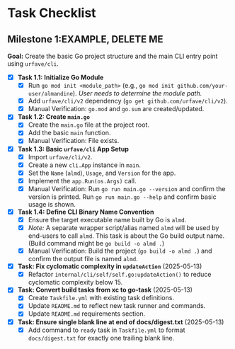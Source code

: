 # Task Checklist

## Milestone 1:EXAMPLE, DELETE ME

**Goal:** Create the basic Go project structure and the main CLI entry point using `urfave/cli`.

-   [x] **Task 1.1: Initialize Go Module**
    -   [x] Run `go mod init <module_path>` (e.g., `go mod init github.com/your-user/almandine`). *User needs to determine the module path.*
    -   [x] Add `urfave/cli/v2` dependency (`go get github.com/urfave/cli/v2`).
    -   [x] Manual Verification: `go.mod` and `go.sum` are created/updated.

-   [x] **Task 1.2: Create `main.go`**
    -   [x] Create the `main.go` file at the project root.
    -   [x] Add the basic `main` function.
    -   [x] Manual Verification: File exists.

-   [x] **Task 1.3: Basic `urfave/cli` App Setup**
    -   [x] Import `urfave/cli/v2`.
    -   [x] Create a new `cli.App` instance in `main`.
    -   [x] Set the `Name` (`almd`), `Usage`, and `Version` for the app.
    -   [x] Implement the `app.Run(os.Args)` call.
    -   [x] Manual Verification: Run `go run main.go --version` and confirm the version is printed. Run `go run main.go --help` and confirm basic usage is shown.

-   [x] **Task 1.4: Define CLI Binary Name Convention**
    -   [x] Ensure the target executable name built by Go is `almd`.
    -   [x] *Note:* A separate wrapper script/alias named `almd` will be used by end-users to call `almd`. This task is about the Go build output name. (Build command might be `go build -o almd .`)
    -   [x] Manual Verification: Build the project (`go build -o almd .`) and confirm the output file is named `almd`.

-   [x] **Task: Fix cyclomatic complexity in `updateAction`** (2025-05-13)
    -   [x] Refactor `internal/cli/self/self.go:updateAction()` to reduce cyclomatic complexity below 15.

-   [x] **Task: Convert build tasks from xc to go-task** (2025-05-13)
    -   [x] Create `Taskfile.yml` with existing task definitions.
    -   [x] Update `README.md` to reflect new task runner and commands.
    -   [x] Update `README.md` requirements section.

- [x] **Task: Ensure single blank line at end of docs/digest.txt** (2025-05-13)
    - [x] Add command to `ready` task in `Taskfile.yml` to format `docs/digest.txt` for exactly one trailing blank line.
